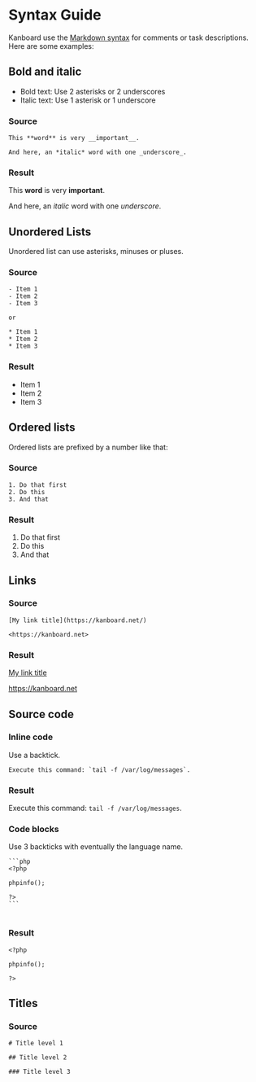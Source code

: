 Syntax Guide
============

Kanboard use the [Markdown syntax](http://en.wikipedia.org/wiki/Markdown) for comments or task descriptions.
Here are some examples:

Bold and italic
----------------

- Bold text: Use 2 asterisks or 2 underscores
- Italic text: Use 1 asterisk or 1 underscore

### Source
```
This **word** is very __important__.

And here, an *italic* word with one _underscore_.
```

### Result

This **word** is very __important__.

And here, an *italic* word with one _underscore_.

Unordered Lists
---------------

Unordered list can use asterisks, minuses or pluses.

### Source

```
- Item 1
- Item 2
- Item 3

or

* Item 1
* Item 2
* Item 3
```

### Result

- Item 1
- Item 2
- Item 3

Ordered lists
-------------

Ordered lists are prefixed by a number like that:

### Source

```
1. Do that first
2. Do this
3. And that
```

### Result

1. Do that first
2. Do this
3. And that

Links
-----

### Source

```
[My link title](https://kanboard.net/)

<https://kanboard.net>

```

### Result

[My link title](https://kanboard.net/)

<https://kanboard.net>

Source code
-----------

### Inline code

Use a backtick.

```
Execute this command: `tail -f /var/log/messages`.
```

### Result

Execute this command: `tail -f /var/log/messages`.

### Code blocks

Use 3 backticks with eventually the language name.

<pre>
<code class="language-markdown">```php
&lt;?php

phpinfo();

?&gt;
```
</code>
</pre>

### Result

```
<?php

phpinfo();

?>
```

Titles
------

### Source

```
# Title level 1

## Title level 2

### Title level 3
```
